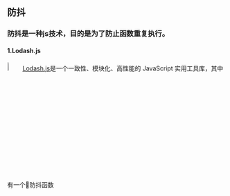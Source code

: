 ## 防抖
### 防抖是一种js技术，目的是为了防止函数重复执行。
#### 1.Lodash.js
<img src="https://www.lodashjs.com/assets/img/lodash.svg" width="7%"/>[Lodash.js](https://www.lodashjs.com/)是一个一致性、模块化、高性能的 JavaScript 实用工具库，其中有一个防抖函数
